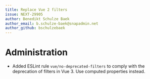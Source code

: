 ```yaml
---
title: Replace Vue 2 filters
issue: NEXT-29905
author: Benedikt Schulze Baek
author_email: b.schulze-baek@snapadmin.net
author_github: bschulzebaek
---
```

# Administration
* Added ESLint rule `vue/no-deprecated-filters` to comply with the deprecation of filters in Vue 3. Use computed properties instead.
